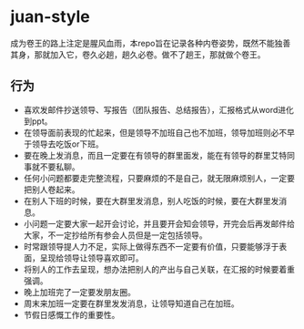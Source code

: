 # juan-style
成为卷王的路上注定是腥风血雨，本repo旨在记录各种内卷姿势，既然不能独善其身，那就加入它，卷久必趟，趟久必卷。做不了趟王，那就做个卷王。

## 行为
- 喜欢发邮件抄送领导、写报告（团队报告、总结报告），汇报格式从word进化到ppt。
- 在领导面前表现的忙起来，但是领导不加班自己也不加班，领导加班则必不早于领导去吃饭or下班。
- 要在晚上发消息，而且一定要在有领导的群里面发，能在有领导的群里艾特同事就不要私聊。
- 任何小问题都要走完整流程，只要麻烦的不是自己，就无限麻烦别人，一定要把别人卷起来。
- 在别人下班的时候，要在大群里发消息，别人吃饭的时候，要在大群里发消息。
- 小问题一定要大家一起开会讨论，并且要开会知会领导，开完会后再发邮件给大家，不一定抄给所有参会人员但是一定包括领导。
- 时常跟领导提人力不足，实际上做得东西不一定要有价值，只要能够浮于表面，呈现给领导让领导喜欢即可。
- 将别人的工作去呈现，想办法把别人的产出与自己关联，在汇报的时候要着重强调。
- 晚上加班完了一定要发朋友圈。
- 周末来加班一定要在群里发发消息，让领导知道自己在加班。
- 节假日感慨工作的重要性。

